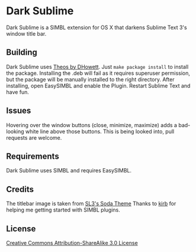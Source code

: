 # Dark Sublime
Dark Sublime is a SIMBL extension for OS X that darkens Sublime Text 3's window title bar.

## Building
Dark Sublime uses [Theos by DHowett](https://github.com/DHowett/theos). Just ```make package install``` to install the package. Installing the .deb will fail as it requires superuser permission, but the package will be manually installed to the right directory. After installing, open EasySIMBL and enable the Plugin. Restart Sublime Text and have fun.

## Issues
Hovering over the window buttons (close, minimize, maximize) adds a bad-looking white line above those buttons. This is being looked into, pull requests are welcome.

## Requirements
Dark Sublime uses SIMBL and requires EasySIMBL.

## Credits
The titlebar image is taken from [SL3's Soda Theme](https://github.com/buymeasoda/soda-theme/)
Thanks to [kirb](https://github.com/kirb) for helping me getting started with SIMBL plugins.

## License
[Creative Commons Attribution-ShareAlike 3.0 License](http://creativecommons.org/licenses/by-sa/3.0/)